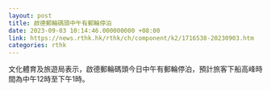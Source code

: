```yaml
---
layout: post
title: 啟德郵輪碼頭中午有郵輪停泊
date: 2023-09-03 10:14:46.000000000 +08:00
link: https://news.rthk.hk/rthk/ch/component/k2/1716538-20230903.htm
categories: rthk
---
```


文化體育及旅遊局表示，啟德郵輪碼頭今日中午有郵輪停泊，預計旅客下船高峰時間為中午12時至下午1時。
